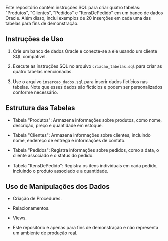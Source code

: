 Este repositório contém instruções SQL para criar quatro tabelas: "Produtos", "Clientes", "Pedidos" e "ItensDePedido" em um banco de dados Oracle. Além disso, inclui exemplos de 20 inserções em cada uma das tabelas para fins de demonstração.

## Instruções de Uso

1. Crie um banco de dados Oracle e conecte-se a ele usando um cliente SQL compatível.

2. Execute as instruções SQL no arquivo `criacao_tabelas.sql` para criar as quatro tabelas mencionadas.

3. Use o arquivo `insercao_dados.sql` para inserir dados fictícios nas tabelas. Note que esses dados são fictícios e podem ser personalizados conforme necessário.

## Estrutura das Tabelas

- Tabela "Produtos": Armazena informações sobre produtos, como nome, descrição, preço e quantidade em estoque.

- Tabela "Clientes": Armazena informações sobre clientes, incluindo nome, endereço de entrega e informações de contato.

- Tabela "Pedidos": Registra informações sobre pedidos, como a data, o cliente associado e o status do pedido.

- Tabela "ItensDePedido": Registra os itens individuais em cada pedido, incluindo o produto associado e a quantidade.

## Uso de Manipulações dos Dados

- Criação de Procedures.

- Relacionamentos.

- Views.

- Este repositório é apenas para fins de demonstração e não representa um ambiente de produção real.
